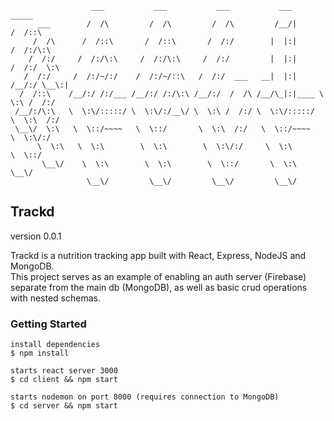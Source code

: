 ```
                  ___           ___           ___           ___          _____    
      ___        /  /\         /  /\         /  /\         /__/|        /  /::\   
     /  /\      /  /::\       /  /::\       /  /:/        |  |:|       /  /:/\:\  
    /  /:/     /  /:/\:\     /  /:/\:\     /  /:/         |  |:|      /  /:/  \:\ 
   /  /:/     /  /:/~/:/    /  /:/~/::\   /  /:/  ___   __|  |:|     /__/:/ \__\:|
  /  /::\    /__/:/ /:/___ /__/:/ /:/\:\ /__/:/  /  /\ /__/\_|:|____ \  \:\ /  /:/
 /__/:/\:\   \  \:\/:::::/ \  \:\/:/__\/ \  \:\ /  /:/ \  \:\/:::::/  \  \:\  /:/ 
 \__\/  \:\   \  \::/~~~~   \  \::/       \  \:\  /:/   \  \::/~~~~    \  \:\/:/  
      \  \:\   \  \:\        \  \:\        \  \:\/:/     \  \:\         \  \::/   
       \__\/    \  \:\        \  \:\        \  \::/       \  \:\         \__\/    
                 \__\/         \__\/         \__\/         \__\/                  

```

## Trackd ##
version 0.0.1 <br />

Trackd is a nutrition tracking app built with React, Express, NodeJS and MongoDB. <br />
This project serves as an example of enabling an auth server (Firebase) separate from the main db (MongoDB), as well as basic crud operations with nested schemas.<br />


### Getting Started ###

```console
install dependencies
$ npm install

starts react server 3000
$ cd client && npm start

starts nodemon on port 8000 (requires connection to MongoDB)
$ cd server && npm start
```
